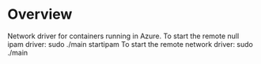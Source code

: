 # Overview
Network driver for containers running in Azure.
To start the remote null ipam driver: sudo ./main startipam
To start the remote network driver: sudo ./main
